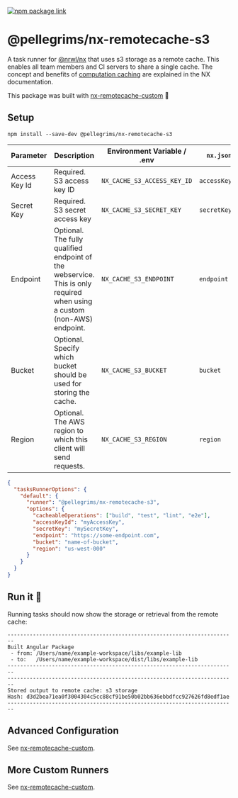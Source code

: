 [![npm package link](https://img.shields.io/npm/v/@pellegrims/nx-remotecache-s3)](https://www.npmjs.com/package/@pellegrims/nx-remotecache-s3)

# @pellegrims/nx-remotecache-s3

A task runner for [@nrwl/nx](https://nx.dev/react) that uses s3 storage as a remote cache. This enables all team members and CI servers to share a single cache. The concept and benefits of [computation caching](https://nx.dev/angular/guides/computation-caching) are explained in the NX documentation.

This package was built with [nx-remotecache-custom](https://www.npmjs.com/package/nx-remotecache-custom) 🙌

## Setup

```
npm install --save-dev @pellegrims/nx-remotecache-s3
```

| Parameter     | Description                                                                                                             | Environment Variable / .env | `nx.json`     |
| ------------- | ----------------------------------------------------------------------------------------------------------------------- | --------------------------- | ------------- |
| Access Key Id | Required. S3 access key ID                                                                                              | `NX_CACHE_S3_ACCESS_KEY_ID` | `accessKeyId` |
| Secret Key    | Required. S3 secret access key                                                                                          | `NX_CACHE_S3_SECRET_KEY`    | `secretKey`   |
| Endpoint      | Optional. The fully qualified endpoint of the webservice. This is only required when using a custom (non-AWS) endpoint. | `NX_CACHE_S3_ENDPOINT`      | `endpoint`    |
| Bucket        | Optional. Specify which bucket should be used for storing the cache.                                                    | `NX_CACHE_S3_BUCKET`        | `bucket`      |
| Region        | Optional. The AWS region to which this client will send requests.                                                       | `NX_CACHE_S3_REGION`        | `region`      |

```json
{
  "tasksRunnerOptions": {
    "default": {
      "runner": "@pellegrims/nx-remotecache-s3",
      "options": {
        "cacheableOperations": ["build", "test", "lint", "e2e"],
        "accessKeyId": "myAccessKey",
        "secretKey": "mySecretKey",
        "endpoint": "https://some-endpoint.com",
        "bucket": "name-of-bucket",
        "region": "us-west-000"
      }
    }
  }
}
```

## Run it 🚀

Running tasks should now show the storage or retrieval from the remote cache:

```
------------------------------------------------------------------------
Built Angular Package
 - from: /Users/name/example-workspace/libs/example-lib
 - to:   /Users/name/example-workspace/dist/libs/example-lib
------------------------------------------------------------------------
------------------------------------------------------------------------
Stored output to remote cache: s3 storage
Hash: d3d2bea71ea0f3004304c5cc88cf91be50b02bb636ebbdfcc927626fd8edf1ae
------------------------------------------------------------------------
```

## Advanced Configuration

See [nx-remotecache-custom](https://github.com/NiklasPor/nx-remotecache-custom#advanced-configuration).

## More Custom Runners

See [nx-remotecache-custom](https://github.com/NiklasPor/nx-remotecache-custom#all-custom-runners).
